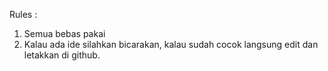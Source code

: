 Rules :
1. Semua bebas pakai
2. Kalau ada ide silahkan bicarakan, kalau sudah cocok langsung edit dan letakkan di github.
